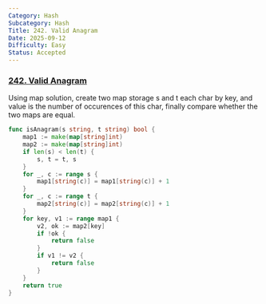 ```yaml
---
Category: Hash
Subcategory: Hash
Title: 242. Valid Anagram
Date: 2025-09-12
Difficulty: Easy
Status: Accepted
---
```

### [242. Valid Anagram]

Using map solution, create two map storage s and t each char by key, and value is the number of occurences of this char,
finally compare whether the two maps are equal.

```go
func isAnagram(s string, t string) bool {
	map1 := make(map[string]int)
	map2 := make(map[string]int)
	if len(s) < len(t) {
		s, t = t, s
	}
	for _, c := range s {
		map1[string(c)] = map1[string(c)] + 1
	}
	for _, c := range t {
		map2[string(c)] = map2[string(c)] + 1
	}
	for key, v1 := range map1 {
		v2, ok := map2[key]
		if !ok {
			return false
		}
		if v1 != v2 {
			return false
		}
	}
	return true
}
```

[242. Valid Anagram]: https://leetcode.com/problems/valid-anagram/